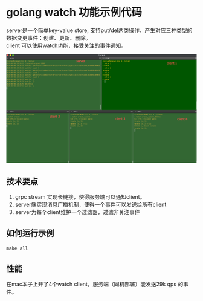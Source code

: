 # golang watch 功能示例代码

server是一个简单key-value store, 支持put/del两类操作，产生对应三种类型的数据变更事件：创建、更新、删除。  
client 可以使用watch功能，接受关注的事件通知。

![](./sample.png)

## 技术要点

1. grpc stream 实现长链接，使得服务端可以通知client。
2. server端实现消息广播机制，使得一个事件可以发送给所有client
3. server为每个client维护一个过滤器，过滤非关注事件

## 如何运行示例

`make all`

## 性能

在mac本子上开了4个watch client，服务端（同机部署）能发送29k qps 的事件。
